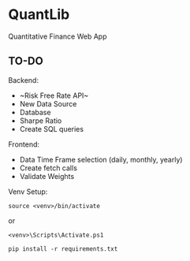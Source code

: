 # QuantLib
Quantitative Finance Web App

## TO-DO
Backend:
- ~Risk Free Rate API~
- New Data Source
- Database
- Sharpe Ratio
- Create SQL queries

Frontend:
- Data Time Frame selection (daily, monthly, yearly)
- Create fetch calls
- Validate Weights

Venv Setup:
```
source <venv>/bin/activate
```
or
```
<venv>\Scripts\Activate.ps1
```

```
pip install -r requirements.txt
```